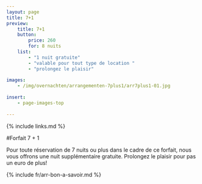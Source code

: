 ```yaml
---
layout: page
title: 7+1
preview: 
    title: 7+1
    button:
        price: 260
        for: 8 nuits
    list:
        - "1 nuit gratuite"
        - "valable pour tout type de location "
        - "prolongez le plaisir"
        
images:
    - /img/overnachten/arrangementen-7plus1/arr7plus1-01.jpg
    
insert:
    - page-images-top
    
---
```


{% include links.md %}


#Forfait 7 + 1

Pour toute réservation de 7 nuits ou plus dans le cadre de ce forfait, nous vous offrons une nuit supplémentaire gratuite. Prolongez le plaisir pour pas un euro de plus! 
    
{% include fr/arr-bon-a-savoir.md %}

